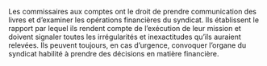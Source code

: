 Les commissaires aux comptes ont le droit de prendre communication des livres et d’examiner les opérations financières du syndicat. Ils établissent le rapport par lequel ils rendent compte de l’exécution de leur mission et doivent signaler toutes les irrégularités et inexactitudes qu’ils auraient relevées.
Ils peuvent toujours, en cas d’urgence, convoquer l’organe du syndicat habilité à prendre des décisions en matière financière.